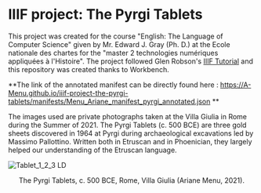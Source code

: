 # IIIF project: The Pyrgi Tablets

This project was created for the course "English: The Language of Computer Science" given by Mr. Edward J. Gray (Ph. D.) at the Ecole nationale des chartes for the "master 2 technologies numériques appliquées à l'Histoire". The project followed Glen Robson's [IIIF Tutorial](https://training.iiif.io/iiif-online-workshop/index.html) and this repository was created thanks to Workbench.


**The link of the annotated manifest can be directly found here : https://A-Menu.github.io/iiif-project-the-pyrgi-tablets/manifests/Menu_Ariane_manifest_pyrgi_annotated.json **



The images used are private photographs taken at the Villa Giulia in Rome during the Summer of 2021. The Pyrgi Tablets (c. 500 BCE) are three gold sheets discovered in 1964 at Pyrgi during archaeological excavations led by Massimo Pallottino. Written both in Etruscan and in Phoenician, they largely helped our understanding of the Etruscan language.


![Tablet_1_2_3 LD](https://user-images.githubusercontent.com/92547721/154564145-ceee1e97-22db-4ad8-ab7f-a010f042b628.JPG)

<div align="center">The Pyrgi Tablets, c. 500 BCE, Rome, Villa Giulia (Ariane Menu, 2021).</div>



